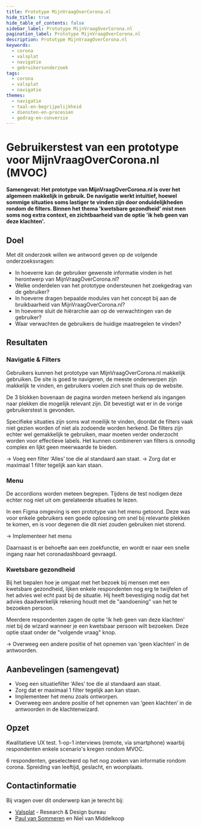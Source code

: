 ```yaml
---
title: Prototype MijnVraagOverCorona.nl
hide_title: true
hide_table_of_contents: false
sidebar_label: Prototype MijnVraagOverCorona.nl
pagination_label: Prototype MijnVraagOverCorona.nl
description: Prototype MijnVraagOverCorona.nl
keywords:
  - corona
  - valsplat
  - navigatie
  - gebruikersonderzoek
tags:
  - corona
  - valsplat
  - navigatie
themes:
  - navigatie
  - taal-en-begrijpelijkheid
  - diensten-en-processen
  - gedrag-en-conversie
---
```


<!-- @license CC0-1.0 -->

# Gebruikerstest van een prototype voor MijnVraagOverCorona.nl (MVOC)

**Samengevat: Het prototype van MijnVraagOverCorona.nl is over het algemeen makkelijk in gebruik. De navigatie werkt intuïtief, hoewel sommige situaties soms lastiger te vinden zijn door onduidelijkheden rondom de filters. Binnen het thema 'kwetsbare gezondheid' mist men soms nog extra context, en zichtbaarheid van de optie 'ik heb geen van deze klachten'.**

## Doel

Met dit onderzoek willen we antwoord geven op de volgende onderzoeksvragen:

- In hoeverre kan de gebruiker gewenste informatie vinden in het herontwerp van MijnVraagOverCorona.nl?
- Welke onderdelen van het prototype ondersteunen het zoekgedrag van de gebruiker?
- In hoeverre dragen bepaalde modules van het concept bij aan de bruikbaarheid van MijnVraagOverCorona.nl?
- In hoeverre sluit de hiërarchie aan op de verwachtingen van de gebruiker?
- Waar verwachten de gebruikers de huidige maatregelen te vinden?

## Resultaten

### Navigatie & Filters

Gebruikers kunnen het prototype van MijnVraagOverCorona.nl makkelijk gebruiken. De site is goed te navigeren, de meeste onderwerpen zijn makkelijk te vinden, en gebruikers voelen zich snel thuis op de website.

De 3 blokken bovenaan de pagina worden meteen herkend als ingangen naar plekken die mogelijk relevant zijn. Dit bevestigt wat er in de vorige gebruikerstest is gevonden.

Specifieke situaties zijn soms wat moeilijk te vinden, doordat de filters vaak niet gezien worden of niet als zodoende worden herkend. De filters zijn echter wel gemakkelijk te gebruiken, maar moeten verder onderzocht worden voor effectieve labels. Het kunnen combineren van filters is onnodig complex en lijkt geen meerwaarde te bieden.

→ Voeg een filter ‘Alles’ toe die al standaard aan staat.
→ Zorg dat er maximaal 1 filter tegelijk aan kan staan.

### Menu

De accordions worden meteen begrepen. Tijdens de test nodigen deze echter nog niet uit om gerelateerde situaties te lezen.

In een Figma omgeving is een prototype van het menu getoond. Deze was voor enkele gebruikers een goede oplossing om snel bij relevante plekken te komen, en is voor degenen die dit niet zouden gebruiken niet storend.

→ Implementeer het menu

Daarnaast is er behoefte aan een zoekfunctie, en wordt er naar een snelle ingang naar het coronadashboard gevraagd.

### Kwetsbare gezondheid

Bij het bepalen hoe je omgaat met het bezoek bij mensen met een kwetsbare gezondheid, lijken enkele respondenten nog erg te twijfelen of het advies wel echt past bij de situatie. Hij heeft bevestiging nodig dat het advies daadwerkelijk rekening houdt met de "aandoening" van het te bezoeken persoon.

Meerdere respondenten zagen de optie 'Ik heb geen van deze klachten' niet bij de wizard wanneer je een kwetsbaar persoon wilt bezoeken. Deze optie staat onder de "volgende vraag" knop.

→ Overweeg een andere positie of het opnemen van ‘geen klachten’ in de antwoorden.

## Aanbevelingen (samengevat)

- Voeg een situatiefilter ‘Alles’ toe die al standaard aan staat.
- Zorg dat er maximaal 1 filter tegelijk aan kan staan.
- Implementeer het menu zoals ontworpen.
- Overweeg een andere positie of het opnemen van ‘geen klachten’ in de antwoorden in de klachtenwizard.

## Opzet

Kwalitatieve UX test. 1-op-1 interviews (remote, via smartphone) waarbij respondenten enkele scenario's kregen rondom MVOC.

6 respondenten, geselecteerd op het nog zoeken van informatie rondom corona. Spreiding van leeftijd, geslacht, en woonplaats.

## Contactinformatie

Bij vragen over dit onderwerp kan je terecht bij:

- [Valsplat](https://www.valsplat.nl) - Research & Design bureau
- [Paul van Sommeren](mailto:paul@valsplat.nl) en Niel van Middelkoop
